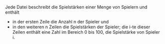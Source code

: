 Jede Datei beschreibt die Spielstärken einer Menge von Spielern und enthält

  * in der ersten Zeile die Anzahl n der Spieler und
  * in den weiteren n Zeilen die Spielstärken der Spieler; die i-te dieser Zeilen enthält eine Zahl im Bereich 0 bis 100, die Spielstärke von Spieler i.
